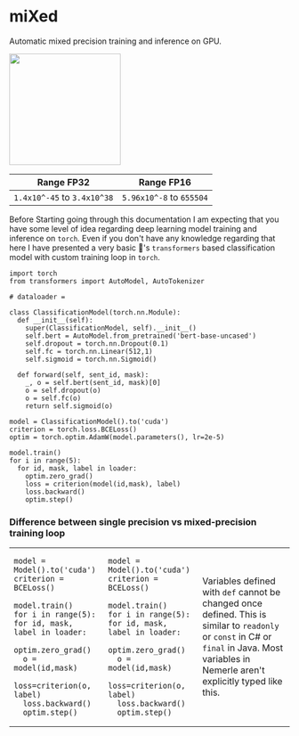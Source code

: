 # miXed

Automatic mixed precision training and inference on GPU. 

<img src="https://imgur.com/xIPuhut.png" height=200>

| Range FP32                  | Range FP16               |
|-----------------------------|--------------------------|
| `1.4x10^-45` to `3.4x10^38` | `5.96x10^-8` to `655504` |

Before Starting going through this documentation I am expecting that you have some level of idea regarding deep learning model training and inference on `torch`. Even if you don't have any knowledge regarding that here I have presented a very basic 🤗's `transformers` based classification model with custom training loop in `torch`.

```python3
import torch
from transformers import AutoModel, AutoTokenizer

# dataloader = 

class ClassificationModel(torch.nn.Module):
  def __init__(self):
    super(ClassificationModel, self).__init__()
    self.bert = AutoModel.from_pretrained('bert-base-uncased') 
    self.dropout = torch.nn.Dropout(0.1)
    self.fc = torch.nn.Linear(512,1)
    self.sigmoid = torch.nn.Sigmoid()
    
  def forward(self, sent_id, mask): 
    _, o = self.bert(sent_id, mask)[0]
    o = self.dropout(o)
    o = self.fc(o)
    return self.sigmoid(o)
    
model = ClassificationModel().to('cuda')
criterion = torch.loss.BCELoss()
optim = torch.optim.AdamW(model.parameters(), lr=2e-5)

model.train()
for i in range(5):
  for id, mask, label in loader:
    optim.zero_grad()
    loss = criterion(model(id,mask), label)
    loss.backward()
    optim.step()
```

### Difference between single precision vs mixed-precision training loop

<table>
<tr>
<td>

  ```python3
  model = Model().to('cuda')
criterion = BCELoss()

model.train()
for i in range(5):
  for id, mask, label in loader:
    optim.zero_grad()
    o = model(id,mask)
    loss=criterion(o, label)
    loss.backward()
    optim.step()
  ```
</td>
<td>

  ```python3
model = Model().to('cuda')
criterion = BCELoss()

model.train()
for i in range(5):
  for id, mask, label in loader:
    optim.zero_grad()
    o = model(id,mask)
    loss=criterion(o, label)
    loss.backward()
    optim.step()
  ```
</td>
<td>
  Variables defined with <code>def</code> cannot be changed once defined. This is similar to <code>readonly</code> or <code>const</code> in C# or <code>final</code> in Java. Most variables in Nemerle aren't explicitly typed like this.
</td>
</tr>
</table>





